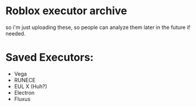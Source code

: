 # Roblox executor archive
so i'm just uploading these, so people can analyze them later in the future if needed.
# Saved Executors:
- Vega 
- RUNECE
- EUL X (Huh?)
- Electron
- Fluxus

